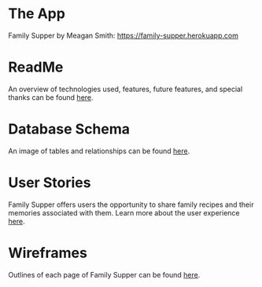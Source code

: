 # The App
Family Supper by Meagan Smith: https://family-supper.herokuapp.com

# ReadMe
An overview of technologies used, features, future features, and special thanks can be found [here](https://github.com/meagan13/Family-Supper/wiki/ReadMe).

# Database Schema
An image of tables and relationships can be found [here](https://github.com/meagan13/Family-Supper/wiki/Database-Schema). 

# User Stories
Family Supper offers users the opportunity to share family recipes and their memories associated with them. Learn more about the user experience [here](https://github.com/meagan13/Family-Supper/wiki/User-Stories).

# Wireframes
Outlines of each page of Family Supper can be found [here](https://github.com/meagan13/Family-Supper/wiki/Wireframes). 
